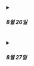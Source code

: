 <p>
<details>
<summary> <h5>8월 26일</h5> </summary>

# SUB PJT 1

## Req. 1-2-1 각 음식점의 평균 평점을 계산하여 높은 평점의 음식점 순으로 `n`개의 음식점을 정렬하여 리턴합니다.
## Req. 1-2-2 리뷰 개수가 `min_reviews` 미만인 음식점은 제외합니다.

```python
def sort_stores_by_score(dataframes, n=20, min_reviews=30):
    
    # 데이터프레임 병합
    stores_reviews = pd.merge(
        dataframes["stores"], dataframes["reviews"], left_on="id", right_on="store"
    )

    # 리뷰 개수 계산
    review_counts = stores_reviews.groupby("store").size()

    # min_reviews 이상인 음식점만 필터링
    filtered_stores_reviews = stores_reviews[stores_reviews["store"].isin(review_counts[review_counts >= min_reviews].index)]

    # 음식점별 평균 평점 계산
    scores_group = filtered_stores_reviews.groupby(["store", "store_name"])["score"].mean()

    # 평점 순으로 정렬하여 상위 n개 선택
    top_scores = scores_group.sort_values(ascending=False).head(n).reset_index()

    return top_scores
```

## Req. 1-2-3 가장 많은 리뷰를 받은 `n`개의 음식점을 정렬하여 리턴합니다.

```python
def get_most_reviewed_stores(dataframes, n=20):
    
    # stores와 reviews 데이터 병합
    stores_reviews = pd.merge(
        dataframes["stores"], dataframes["reviews"], left_on="id", right_on="store"
    )

    # 각 음식점별 리뷰 개수 계산
    review_counts = stores_reviews.groupby(["store", "store_name"]).size()

    # 리뷰 개수로 정렬한 상위 n개의 음식점 반환
    top_review = review_counts.sort_values(ascending=False).head(n).reset_index(name="review_count")

    return top_review
```

## Req. 1-2-4 가장 많은 리뷰를 작성한 `n`명의 유저를 정렬하여 리턴합니다.

```python
def get_most_active_users(dataframes, n=20):

    # 리뷰 데이터에서 유저별 리뷰 개수를 계산
    user_review_counts = dataframes["reviews"].groupby("user").size()

    # 리뷰 개수가 많은 순으로 정렬 후 상위 n명의 유저 반환
    top_active_users = user_review_counts.sort_values(ascending=False).head(n).reset_index(name="review_count")

    return top_active_users
```
</details>
</p>

<p>
<details>
<summary> <h5>8월 27일</h5> </summary>

# SUB PJT 1

## Req. 1-3-1 전체 음식점의 리뷰 개수 분포를 그래프로 나타냅니다. 

```python
def show_store_review_distribution_graph(dataframes, n=100):
    # store와 reviews를 merge 함
    stores_reviews = pd.merge(
        dataframes["stores"], dataframes["reviews"], left_on="id", right_on="store"
    )

    # 리뷰 개수를 review_counts 필드로 재정의
    review_counts = stores_reviews.groupby("store_name").size().reset_index(name="review_counts")

    # 너무 많은 데이터로 인해 상위 100개만 노출
    top_100_reviews = review_counts.sort_values(by=["review_counts"], ascending=False).head(n)

    chart = sns.barplot(x="store_name", y="review_counts", data=top_100_reviews)
    chart.set_xticklabels(chart.get_xticklabels(), rotation=45)
    plt.title("음식점의 리뷰 개수 분포")
    plt.show()
```

## Req. 1-3-2 각 음식점의 평균 평점을 그래프로 나타냅니다.

```python
def show_store_average_ratings_graph(dataframes, n=100, min_reviews=30):
    # store와 reviews를 merge 함
    stores_reviews = pd.merge(
        dataframes["stores"], dataframes["reviews"], left_on="id", right_on="store"
    )

    # 리뷰 개수 구하기
    review_counts = stores_reviews.groupby("store").size()

    # min_reviews 이상인 음식점만 필터링
    filtered_stores_reviews = stores_reviews[stores_reviews["store"].isin(review_counts[review_counts >= min_reviews].index)]

    # 가게와 가게이름으로 그룹화하며 score 필드를 평균 평점으로 정의
    scores_group = filtered_stores_reviews.groupby(["store", "store_name"])["score"].mean().reset_index(name="score")

    # 데이터가 너무 많아 상위 100개만 노출
    top_100_scores_group = scores_group.sort_values(by=["score"], ascending=False).head(n)

    chart = sns.barplot(x="store_name", y="score", data=top_100_scores_group)
    chart.set_xticklabels(chart.get_xticklabels(), rotation=45)
    plt.title("음식점의 리뷰 개수 분포")
    plt.show()
```

</details>
</p>